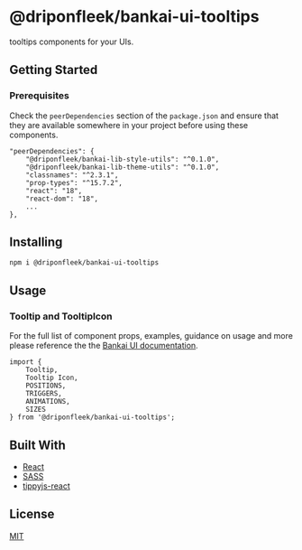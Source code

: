 # @driponfleek/bankai-ui-tooltips
tooltips components for your UIs.

## Getting Started

### Prerequisites
Check the `peerDependencies` section of the `package.json` and ensure that they are available somewhere in your project before using these components.

```
"peerDependencies": {
    "@driponfleek/bankai-lib-style-utils": "^0.1.0",
    "@driponfleek/bankai-lib-theme-utils": "^0.1.0",
    "classnames": "^2.3.1",
    "prop-types": "^15.7.2",
    "react": "18",
    "react-dom": "18",
    ...
},
```

## Installing
```
npm i @driponfleek/bankai-ui-tooltips
```

## Usage

### Tooltip and TooltipIcon
For the full list of component props, examples, guidance on usage and more please reference the the [Bankai UI documentation](https://bankai-ui.com/).

```
import {
    Tooltip,
    Tooltip Icon,
    POSITIONS,
    TRIGGERS,
    ANIMATIONS,
    SIZES
} from '@driponfleek/bankai-ui-tooltips';
```

## Built With
* [React](https://github.com/facebook/react)
* [SASS](https://github.com/sass/sass)
* [tippyjs-react](https://github.com/atomiks/tippyjs-react)

## License
[MIT](../../../LICENSE)
